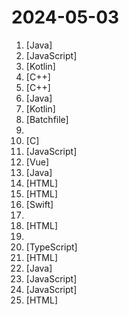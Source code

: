 # 2024-05-03

1. [](https://github.comundefined "《Hello 算法》：动画图解、一键运行的数据结构与算法教程。支持 Python, Java, C++, C, C#, JS, Go, Swift, Rust, Ruby, Kotlin, TS, Dart 代码。简体版和繁体版同步更新，English version ongoing") [Java]
2. [](https://github.comundefined "FongMi影视和tvbox配置文件，如果喜欢，请Fork自用。使用前请仔细阅读仓库说明，一旦使用将被视为你已了解。") [JavaScript]
3. [](https://github.comundefined "🥥 A fork of EhViewer, feature requests are not accepted. Forked from https://gitlab.com/NekoInverter/EhViewer") [Kotlin]
4. [](https://github.comundefined "《明日方舟》小助手，全日常一键长草！| A one-click tool for the daily tasks of Arknights, supporting all clients.") [C++]
5. [](https://github.comundefined "第三方B站客户端，目前可以运行在PC全平台、PSVita、PS4 、Xbox 和 Nintendo Switch上") [C++]
6. [](https://github.comundefined "ehviewer，用爱发电，快乐前行") [Java]
7. [](https://github.comundefined "Salt Player, The Best!") [Kotlin]
8. [](https://github.comundefined "An open-source Chinese font derived from Fontworks' Klee One. 一款开源中文字体，基于 FONTWORKS 出品字体 Klee One 衍生。") [Batchfile]
9. [](https://github.comundefined "🚀 免费订阅地址，🚀 免费节点，🚀 6小时更新一次，共享节点，节点质量高可用，完全免费。免费clash订阅地址，免费翻墙、免费科学上网、免费梯子、免费ss/v2ray/trojan节点、谷歌商店、翻墙梯子。注意：目前进入官网需开启代理。") 
10. [](https://github.comundefined "A local DNS server to obtain the fastest website IP for the best Internet experience, support DoT, DoH. 一个本地DNS服务器，获取最快的网站IP，获得最佳上网体验，支持DoH，DoT。") [C]
11. [](https://github.comundefined "使用 NextJS + Notion API 实现的，支持多种部署方案的静态博客，无需服务器、零门槛搭建网站，为Notion和所有创作者设计。 (A static blog built with NextJS and Notion API, supporting multiple deployment options. No server required, zero threshold to set up a website. Designed for Notion and all creators.)") [JavaScript]
12. [](https://github.comundefined "FastAPI + vue3 前后端分离后台管理系统，包含PC端，微信小程序端。接口使用：FastAPI+Pydantic+SQLAlchemy 2.0+Mysql，PC 端使用：Vue3+Typescript+Vite+Element Plus，小程序使用：Uni-APP + uview ui。异步存储，RBAC 权限管理，定时任务，部门管理等功能。") [Vue]
13. [](https://github.comundefined "禁漫天堂Github Actions下载器🧘") [Java]
14. [](https://github.comundefined "") [HTML]
15. [](https://github.comundefined "开拓者-正义之怒的剧情队友和动物伙伴的Build收集。虽说是收集，但是其实都是自己写的，只是有部分参考QQ群和贴吧的BD思路。") [HTML]
16. [](https://github.comundefined "BiliBili Client Demo for Apple TV (tvOS)") [Swift]
17. [](https://github.comundefined "翻墙部落-翻墙软件 翻墙工具 自由门 无界 安卓 vpn") 
18. [](https://github.comundefined "正义之怒Wotr主角BD搜集") [HTML]
19. [](https://github.comundefined "动漫磁性链接加速方案（animeTrackerList）") 
20. [](https://github.comundefined "插件化、定制化、无广告的免费音乐播放器") [TypeScript]
21. [](https://github.comundefined "TVbox开源版（空壳-自行配置）") [HTML]
22. [](https://github.comundefined "") [Java]
23. [](https://github.comundefined "中文独立博客列表") [JavaScript]
24. [](https://github.comundefined "一木TVBOX自用仓库") [JavaScript]
25. [](https://github.comundefined "阅读APP书源") [HTML]
